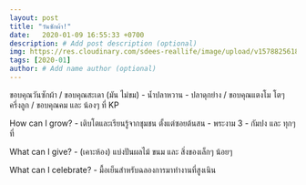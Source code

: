 ```yaml
---
layout: post
title: "วันซักผ้า!"
date:   2020-01-09 16:55:33 +0700
description: # Add post description (optional)
img: https://res.cloudinary.com/sdees-reallife/image/upload/v1578825618/IMG_20200109_184350.jpg # Add image post (optional)
tags: [2020-01]
author: # Add name author (optional)
---
```

ขอบคุณวันซักผ้า / ขอบคุณสะเดา (มัน ไม่ขม) - น้ำปลาหวาน - ปลาดุกย่าง / ขอบคุณแตงโม โตๆ ครึ่งลูก / ขอบคุณคม และ น้องๆ ที่ KP

<i class="fa fa-child" style="color:plum"></i>

How can I grow? - เติบโตและเรียนรู้จากชุมชน ตั้งแต่ซอยต้นสน - พระงาม 3 - กัมปง และ ทุกๆ ที่

What can I give? - (เคาะห้อง) แบ่งปันผลไม้ ขนม และ สิ่งของเล็กๆ น้อยๆ

What can I celebrate? - มื้อเย็นสำหรับฉลองการมาทำงานที่สูงเนิน
